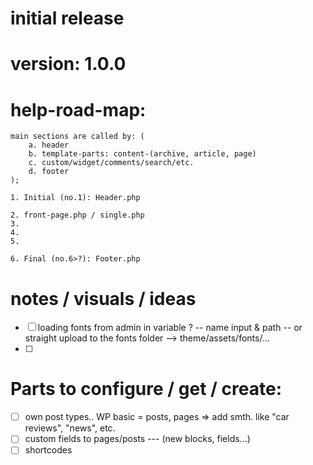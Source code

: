 # initial release
# version: 1.0.0

# help-road-map:

    main sections are called by: (
        a. header
        b. template-parts: content-(archive, article, page)
        c. custom/widget/comments/search/etc.
        d. footer
    );

    1. Initial (no.1): Header.php

    2. front-page.php / single.php
    3.
    4.
    5.

    6. Final (no.6>?): Footer.php

# notes / visuals / ideas
- [ ] loading fonts from admin in variable ? -- name input & path -- or straight upload to the fonts folder --> theme/assets/fonts/...
- [ ]

# Parts to configure / get / create:
- [ ] own post types.. WP basic = posts, pages => add smth. like "car reviews", "news", etc.
- [ ] custom fields to pages/posts --- (new blocks, fields...)
- [ ] shortcodes
